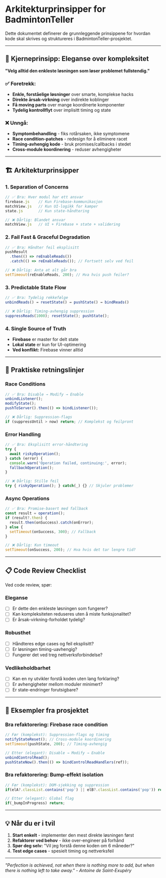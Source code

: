 # Arkitekturprinsipper for BadmintonTeller

Dette dokumentet definerer de grunnleggende prinsippene for hvordan kode skal skrives og struktureres i BadmintonTeller-prosjektet.

---

## 🎯 Kjerneprinsipp: Eleganse over kompleksitet

**"Velg alltid den enkleste løsningen som løser problemet fullstendig."**

### ✅ Foretrekk:
- **Enkle, forståelige løsninger** over smarte, komplekse hacks
- **Direkte årsak-virkning** over indirekte koblinger
- **Få moving parts** over mange koordinerte komponenter
- **Tydelig kontrollflyt** over implisitt timing og state

### ❌ Unngå:
- **Symptombehandling** - fiks rotårsaken, ikke symptomene
- **Race condition-patches** - redesign for å eliminere racet
- **Timing-avhengig kode** - bruk promises/callbacks i stedet
- **Cross-module koordinering** - reduser avhengigheter

---

## 🏗️ Arkitekturprinsipper

### 1. **Separation of Concerns**
```javascript
// ✅ Bra: Hver modul har ett ansvar
firebase.js    // Kun Firebase-kommunikasjon
matchView.js   // Kun UI-logikk for kamper
state.js       // Kun state-håndtering

// ❌ Dårlig: Blandet ansvar
matchView.js   // UI + Firebase + state + validering
```

### 2. **Fail Fast & Graceful Degradation**
```javascript
// ✅ Bra: Håndter feil eksplisitt
pushResult
  .then(() => reEnableReads())
  .catch(() => reEnableReads()); // Fortsett selv ved feil

// ❌ Dårlig: Anta at alt går bra
setTimeout(reEnableReads, 200); // Hva hvis push feiler?
```

### 3. **Predictable State Flow**
```javascript
// ✅ Bra: Tydelig rekkefølge
unbindReads() → resetState() → pushState() → bindReads()

// ❌ Dårlig: Timing-avhengig suppression
suppressReads(1000); resetState(); pushState();
```

### 4. **Single Source of Truth**
- **Firebase** er master for delt state
- **Lokal state** er kun for UI-optimering
- **Ved konflikt:** Firebase vinner alltid

---

## 🔧 Praktiske retningslinjer

### **Race Conditions**
```javascript
// ✅ Bra: Disable → Modify → Enable
unbindListener();
modifyState();
pushToServer().then(() => bindListener());

// ❌ Dårlig: Suppression-flags
if (suppressUntil > now) return; // Komplekst og feilpront
```

### **Error Handling**
```javascript
// ✅ Bra: Eksplisitt error-håndtering
try {
  await riskyOperation();
} catch (error) {
  console.warn('Operation failed, continuing:', error);
  fallbackOperation();
}

// ❌ Dårlig: Stille feil
try { riskyOperation(); } catch(_) {} // Skjuler problemer
```

### **Async Operations**
```javascript
// ✅ Bra: Promise-basert med fallback
const result = operation();
if (result?.then) {
  result.then(onSuccess).catch(onError);
} else {
  setTimeout(onSuccess, 300); // Fallback
}

// ❌ Dårlig: Kun timeout
setTimeout(onSuccess, 200); // Hva hvis det tar lengre tid?
```

---

## 📋 Code Review Checklist

Ved code review, spør:

### **Eleganse**
- [ ] Er dette den enkleste løsningen som fungerer?
- [ ] Kan kompleksiteten reduseres uten å miste funksjonalitet?
- [ ] Er årsak-virkning-forholdet tydelig?

### **Robusthet**
- [ ] Håndteres edge cases og feil eksplisitt?
- [ ] Er løsningen timing-uavhengig?
- [ ] Fungerer det ved treg nettverksforbindelse?

### **Vedlikeholdbarhet**
- [ ] Kan en ny utvikler forstå koden uten lang forklaring?
- [ ] Er avhengigheter mellom moduler minimert?
- [ ] Er state-endringer forutsigbare?

---

## 🎯 Eksempler fra prosjektet

### **Bra refaktorering: Firebase race condition**
```javascript
// Før (komplekst): Suppression-flags og timing
notifyStateReset(); // Cross-module koordinering
setTimeout(pushState, 200); // Timing-avhengig

// Etter (elegant): Disable → Modify → Enable
unbindControlRead();
pushStateNow().then(() => bindControlReadHandlers(ref));
```

### **Bra refaktorering: Bump-effekt isolation**
```javascript
// Før (komplekst): DOM-sjekking og suppression
if(elA?.classList.contains('pop') || elB?.classList.contains('pop')) return;

// Etter (elegant): Global flag
if(_bumpInProgress) return;
```

---

## 💡 Når du er i tvil

1. **Start enkelt** - implementer den mest direkte løsningen først
2. **Refaktorer ved behov** - ikke over-engineer på forhånd  
3. **Spør deg selv:** "Vil jeg forstå denne koden om 6 måneder?"
4. **Test edge cases** - spesielt timing og nettverksfeil

---

*"Perfection is achieved, not when there is nothing more to add, but when there is nothing left to take away." - Antoine de Saint-Exupéry*
